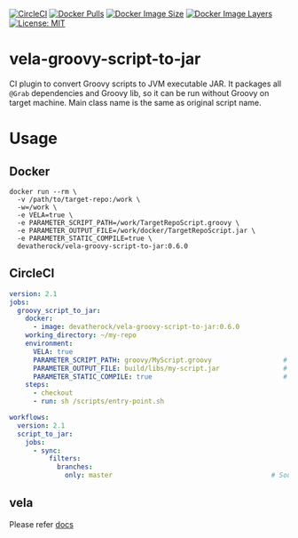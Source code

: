 [![CircleCI](https://circleci.com/gh/devatherock/scriptjar.svg?style=svg)](https://circleci.com/gh/devatherock/scriptjar)
[![Docker Pulls](https://img.shields.io/docker/pulls/devatherock/vela-groovy-script-to-jar.svg)](https://hub.docker.com/r/devatherock/vela-groovy-script-to-jar/)
[![Docker Image Size](https://img.shields.io/docker/image-size/devatherock/vela-groovy-script-to-jar.svg?sort=date)](https://hub.docker.com/r/devatherock/vela-groovy-script-to-jar/)
[![Docker Image Layers](https://img.shields.io/microbadger/layers/devatherock/vela-groovy-script-to-jar.svg)](https://microbadger.com/images/devatherock/vela-groovy-script-to-jar)
[![License: MIT](https://img.shields.io/badge/License-MIT-yellow.svg)](https://opensource.org/licenses/MIT)
# vela-groovy-script-to-jar

CI plugin to convert Groovy scripts to JVM executable JAR. It packages all `@Grab` dependencies and Groovy lib, so it can
be run without Groovy on target machine. Main class name is the same as original script name.

# Usage
## Docker

```
docker run --rm \
  -v /path/to/target-repo:/work \
  -w=/work \
  -e VELA=true \
  -e PARAMETER_SCRIPT_PATH=/work/TargetRepoScript.groovy \
  -e PARAMETER_OUTPUT_FILE=/work/docker/TargetRepoScript.jar \
  -e PARAMETER_STATIC_COMPILE=true \
  devatherock/vela-groovy-script-to-jar:0.6.0
```  

## CircleCI
```yaml
version: 2.1
jobs:
  groovy_script_to_jar:
    docker:
      - image: devatherock/vela-groovy-script-to-jar:0.6.0
    working_directory: ~/my-repo
    environment:
      VELA: true
      PARAMETER_SCRIPT_PATH: groovy/MyScript.groovy                  # Relative path to the groovy script file
      PARAMETER_OUTPUT_FILE: build/libs/my-script.jar                # Relative path to the output file. Optional, defaults to	<script-name>.jar
      PARAMETER_STATIC_COMPILE: true                                 # Indicates whether to compile the script statically
    steps:
      - checkout
      - run: sh /scripts/entry-point.sh

workflows:
  version: 2.1
  script_to_jar:
    jobs:
      - sync:
          filters:
            branches:
              only: master                                        # Source branch
```

## vela
Please refer [docs](DOCS.md)
